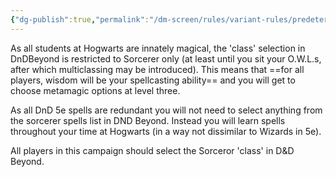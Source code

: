```yaml
---
{"dg-publish":true,"permalink":"/dm-screen/rules/variant-rules/predetermined-class-sorcerer/"}
---
```


As all students at Hogwarts are innately magical, the 'class' selection in DnDBeyond is restricted to Sorcerer only (at least until you sit your O.W.L.s, after which multiclassing may be introduced). This means that ==for all players, wisdom will be your spellcasting ability== and you will get to choose metamagic options at level three.

As all DnD 5e spells are redundant you will not need to select anything from the sorcerer spells list in DND Beyond. Instead you will learn spells throughout your time at Hogwarts (in a way not dissimilar to Wizards in 5e).

All players in this campaign should select the Sorceror 'class' in D&D Beyond.
